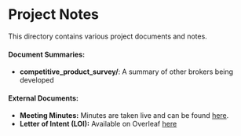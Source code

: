 # Project Notes

This directory contains various project documents and notes. 

####  Document Summaries:

- **competitive_product_survey/**: A summary of other brokers being developed

#### External Documents:

- **Meeting Minutes:** Minutes are taken live and can be found [here](https://docs.google.com/document/d/1h6rNfFttoCKtpXUHnEfWOhzgjI6sxuSPmpTmzpz5qvw/edit#heading=h.44dh10bplhuh).
- **Letter of Intent (LOI):** Available on Overleaf [here](https://www.overleaf.com/project/5c86ae8f6183b337fc5c9ec9)
